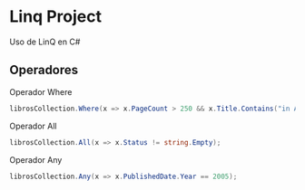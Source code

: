 # Linq Project
Uso de LinQ en C#
## Operadores

Operador Where
```cs
librosCollection.Where(x => x.PageCount > 250 && x.Title.Contains("in Action"));
```

Operador All
```cs
librosCollection.All(x => x.Status != string.Empty);
```

Operador Any
```cs
librosCollection.Any(x => x.PublishedDate.Year == 2005);
```

